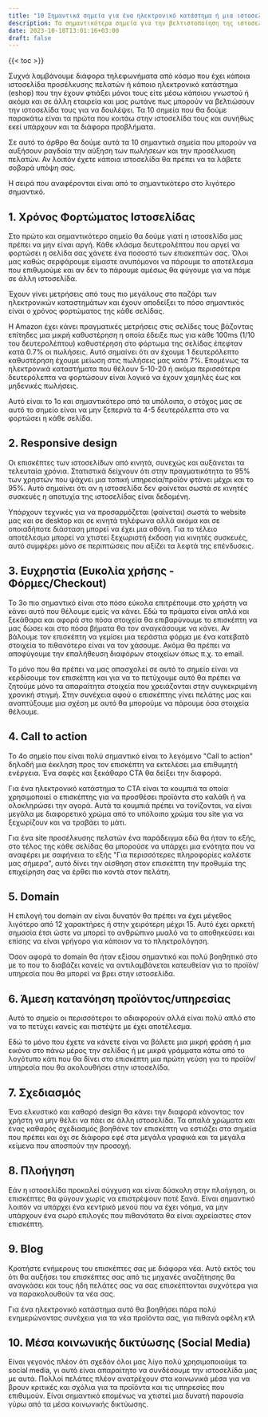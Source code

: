 ```yaml
---
title: "10 Σημαντικά σημεία για ένα ηλεκτρονικό κατάστημα ή μια ιστοσελίδα προσέλκυσης πελατών"
description: Τα σημαντικότερα σημεία για την βελτιστοποίηση της ιστοσελίδα σας και την αύξηση των πωλήσεων.
date: 2023-10-18T13:01:16+03:00
draft: false
---
```


{{< toc >}}

Συχνά λαμβάνουμε διάφορα τηλεφωνήματα από κόσμο που έχει κάποια ιστοσελίδα προσέλκυσης πελατών ή κάποιο ηλεκτρονικό
κατάστημα (eshop) που την έχουν φτιάξει μόνοι τους είτε μέσω κάποιου γνωστού ή ακόμα και σε άλλη εταιρεία και μας ρωτάνε
πως μπορούν να βελτιώσουν την ιστοσελίδα τους για να δουλέψει.
Τα 10 σημεία που θα δούμε παρακάτω είναι τα πρώτα που κοιτάω στην ιστοσελίδα τους και συνήθως εκεί υπάρχουν και τα
διάφορα προβλήματα.

Σε αυτό το άρθρο θα δούμε αυτά τα 10 σημαντικά σημεία που μπορούν να αυξήσουν ραγδαία την αύξηση των πωλήσεων και την
προσέλκυση πελατών. Αν λοιπόν έχετε κάποια ιστοσελίδα θα πρέπει να τα λάβετε σοβαρά υπόψη σας.

Η σειρά που αναφέρονται είναι από το σημαντικότερο στο λιγότερο σημαντικό.

## 1. Χρόνος Φορτώματος Ιστοσελίδας

Στο πρώτο και σημαντικότερο σημείο θα δούμε γιατί η ιστοσελίδα μας πρέπει να μην είναι αργή. Κάθε κλάσμα δευτερολέπτου
που αργεί να φορτώσει η σελίδα σας χάνετε ένα ποσοστό των επισκεπτών σας.
Όλοι μας καθώς σερφάρουμε είμαστε ανυπόμονοι να πάρουμε το αποτέλεσμα που επιθυμούμε και αν δεν το πάρουμε αμέσως θα
φύγουμε για να πάμε σε άλλη ιστοσελίδα.

Έχουν γίνει μετρήσεις από τους πιο μεγάλους στο παζάρι των ηλεκτρονικών καταστημάτων και έχουν αποδείξει το πόσο
σημαντικός είναι ο χρόνος φορτώματος της κάθε σελίδας.

Η Amazon έχει κάνει πραγματικές μετρήσεις στις σελίδες τους βάζοντας επίτηδες μια μικρή καθυστέρηση η οποία έδειξε πως
για κάθε 100ms (1/10 του δευτερολέπτου) καθυστέρηση στο φόρτωμα της σελίδας έπεφταν κατά 0.7% οι πωλήσεις.
Αυτό σημαίνει ότι αν έχουμε 1 δευτερόλεπτο καθυστέρηση έχουμε μείωση στις πωλήσεις μας κατά 7%.
Επομένως τα ηλεκτρονικά καταστήματα που θέλουν 5-10-20 ή ακόμα περισσότερα δευτερόλεπτα να φορτώσουν είναι λογικό να
έχουν χαμηλές έως και μηδενικές πωλήσεις.

Αυτό είναι το 1ο και σημαντικότερο από τα υπόλοιπα, ο στόχος μας σε αυτό το σημείο είναι να μην ξεπερνά τα 4-5
δευτερόλεπτα στο να φορτώσει η κάθε σελίδα.

## 2. Responsive design

Οι επισκέπτες των ιστοσελίδων από κινητά, συνεχώς και αυξάνεται τα τελευταία χρόνια.
Στατιστικά δείχνουν ότι στην πραγματικότητα το 95% των χρηστών που ψάχνει μια τοπική υπηρεσία/προϊόν φτάνει μέχρι και το
95%.
Αυτό σημαίνει ότι αν η ιστοσελίδα δεν φαίνεται σωστά σε κινητές συσκευές η αποτυχία της ιστοσελίδας είναι δεδομένη.

Υπάρχουν τεχνικές για να προσαρμόζεται (φαίνεται) σωστά το website μας και σε desktop και σε κινητά τηλέφωνα αλλά ακόμα
και σε οποιαδήποτε διάσταση μπορεί να έχει μια οθόνη.
Για το τέλειο αποτέλεσμα μπορεί να χτιστεί ξεχωριστή έκδοση για κινητές συσκευές, αυτό συμφέρει μόνο σε περιπτώσεις που
αξίζει τα λεφτά της επένδυσεις.

## 3. Ευχρηστία (Ευκολία χρήσης - Φόρμες/Checkout)

Το 3o πιο σημαντικό είναι στο πόσο εύκολα επιτρέπουμε στο χρήστη να κάνει αυτό που θέλουμε εμείς να κάνει.
Εδώ τα πράματα είναι απλά και ξεκάθαρα και αφορά στο πόσα στοιχεία θα επιβαρύνουμε το επισκέπτη να μας δώσει και στο
πόσα βήματα θα τον αναγκάσουμε να κάνει.
Αν βάλουμε τον επισκέπτη να γεμίσει μια τεράστια φόρμα με ένα κατεβατό στοιχεία το πιθανότερο είναι να τον χάσουμε.
Ακόμα θα πρέπει να αποφύγουμε την επαλήθευση διαφόρων στοιχείων όπως π.χ. το email.

Το μόνο που θα πρέπει να μας απασχολεί σε αυτό το σημείο είναι να κερδίσουμε τον επισκέπτη και για να το πετύχουμε αυτό
θα πρέπει να ζητούμε μόνο τα απαραίτητα στοιχεία που χρειάζονται στην συγκεκριμένη χρονική στιγμή.
Στην συνέχεια αφού ο επισκέπτης γίνει πελάτης μας και αναπτύξουμε μια σχέση με αυτό θα μπορούμε να πάρουμε όσα στοιχεία
θέλουμε.

## 4. Call to action

Το 4ο σημείο που είναι πολύ σημαντικό είναι το λεγόμενο "Call to action" δηλαδή μια έκκληση προς τον επισκέπτη να
εκτελέσει μια επιθυμητή ενέργεια. Ένα σαφές και ξεκάθαρο CTA θα δείξει την διαφορά.

Για ένα ηλεκτρονικό κατάστημα το CTA είναι τα κουμπιά τα οποία χρησιμοποιεί ο επισκέπτης για να προσθέσει προϊόντα στο
καλάθι ή να ολοκληρώσει την αγορά.
Αυτά τα κουμπιά πρέπει να τονίζονται, να είναι μεγάλα με διαφορετικό χρώμα από το υπόλοιπο χρώμα του site για να
ξεχωρίζουν και να τραβάει το μάτι.

Για ένα site προσέλκυσης πελατών ένα παράδειγμα εδώ θα ήταν το εξής, στο τέλος της κάθε σελίδας θα μπορούσε να υπάρχει
μια ενότητα που να αναφέρει με σαφήνεια το εξής "Για περισσότερες πληροφορίες καλέστε μας σήμερα", αυτό δίνει την
αίσθηση στον επισκέπτη την προθυμία της επιχείρηση σας να έρθει πιο κοντά στον πελάτη.

## 5. Domain

Η επιλογή του domain αν είναι δυνατόν θα πρέπει να έχει μέγεθος λιγότερο από 12 χαρακτήρες ή στην χειρότερη μέχρι 15.
Αυτό έχει αρκετή σημασία έτσι ώστε να μπορεί το ανθρώπινο μυαλό να το αποθηκεύσει και επίσης να είναι γρήγορο για
κάποιον να το πληκτρολόγηση.

Όσον αφορά το domain θα ήταν εξίσου σημαντικό και πολύ βοηθητικό στο με το που το διαβάζει κανείς να αντιλαμβάνεται
κατευθείαν για το προϊόν/υπηρεσία που θα μπορεί να βρει στην ιστοσελίδα.

## 6. Άμεση κατανόηση προϊόντος/υπηρεσίας

Αυτό το σημείο οι περισσότεροι το αδιαφορούν αλλά είναι πολύ απλό στο να το πετύχει κανείς και πιστέψτε με έχει
αποτέλεσμα.

Εδώ το μόνο που έχετε να κάνετε είναι να βάλετε μια μικρή φράση ή μια εικόνα στο πάνω μέρος την σελίδας ή με μικρά
γράμματα κάτω από το λογότυπο κάτι που θα δίνει στο επισκέπτη μια πρώτη γεύση για το προϊόν/υπηρεσία που θα ακολουθήσει
στην ιστοσελίδα.

## 7. Σχεδιασμός

Ένα ελκυστικό και καθαρό design θα κάνει την διαφορά κάνοντας τον χρήστη να μην θέλει να πάει σε άλλη ιστοσελίδα.
Τα απαλά χρώματα και ένας καθαρός σχεδιασμός βοηθάνε τον επισκέπτη να εστιάζει στα σημεία που πρέπει και όχι σε διάφορα
εφέ στα μεγάλα γραφικά και τα μεγάλα κείμενα που αποσπούν την προσοχή.

## 8. Πλοήγηση

Εάν η ιστοσελίδα προκαλεί σύγχυση και είναι δύσκολη στην πλοήγηση, οι επισκέπτες θα φύγουν χωρίς να επιστρέψουν ποτέ
ξανά.
Είναι σημαντικό λοιπόν να υπάρχει ένα κεντρικό μενού που να έχει νόημα, να μην υπάρχουν ένα σωρό επιλογές που πιθανότατα
θα είναι αχρείαστες στον επισκέπτη.

## 9. Blog

Κρατήστε ενήμερους του επισκέπτες σας με διάφορα νέα. Αυτό εκτός του ότι θα αυξήσει του επισκέπτες σας από τις μηχανές
αναζήτησης θα αναγκάσει και τους ήδη πελάτες σας να σας επισκέπτονται συχνότερα για να παρακολουθούν τα νέα σας.

Για ένα ηλεκτρονικό κατάστημα αυτό θα βοηθήσει πάρα πολύ ενημερώνοντας συνέχεια για τα νέα προϊόντα σας, για πιθανά
οφέλη κτλ

## 10. Μέσα κοινωνικής δικτύωσης (Social Media)

Είναι γεγονός πλέον ότι σχεδόν όλοι μας λίγο πολύ χρησιμοποιούμε τα social media, γι αυτό είναι απαραίτητο να συνδέσουμε
την ιστοσελίδα μας με αυτά.
Πολλοί πελάτες πλέον ανατρέχουν στα κοινωνικά μέσα για να βρουν κριτικές και σχόλια για τα προϊόντα και τις υπηρεσίες
που επιθυμούν. Είναι σημαντικό επομένως να χτιστεί μια δυνατή παρουσία γύρω από τα μέσα κοινωνικής δικτύωσης.
